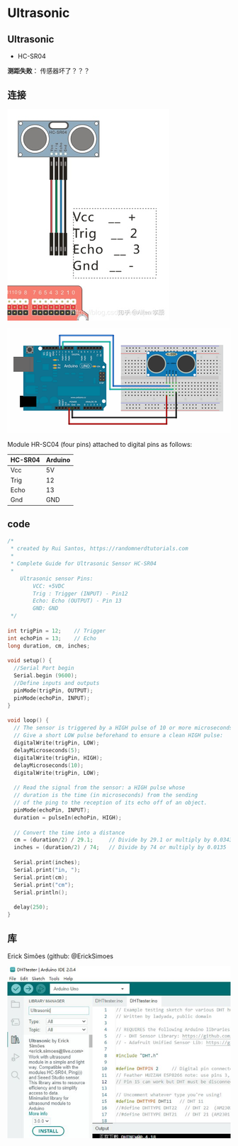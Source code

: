 # Ultrasonic

## Ultrasonic

* HC-SR04

**测距失败**： 传感器坏了？？？

## 连接

![](./img/Ultrasonic/Ultrasonic_Arduino.jpg)

![Arduino-SR04](./img/Ultrasonic/Arduino-SR04.png)


 Module HR-SC04 (four pins)  attached to digital pins as follows:
 
  
 | HC-SR04 | Arduino |    
 |---------|---------|   
 |   Vcc   |   5V    |   
 |   Trig  |   12    | 
 |   Echo  |   13    | 
 |   Gnd   |   GND   |


## code 
```c
/*
 * created by Rui Santos, https://randomnerdtutorials.com
 * 
 * Complete Guide for Ultrasonic Sensor HC-SR04
 *
    Ultrasonic sensor Pins:
        VCC: +5VDC
        Trig : Trigger (INPUT) - Pin12
        Echo: Echo (OUTPUT) - Pin 13
        GND: GND
 */
 
int trigPin = 12;    // Trigger
int echoPin = 13;    // Echo
long duration, cm, inches;
 
void setup() {
  //Serial Port begin
  Serial.begin (9600);
  //Define inputs and outputs
  pinMode(trigPin, OUTPUT);
  pinMode(echoPin, INPUT);
}
 
void loop() {
  // The sensor is triggered by a HIGH pulse of 10 or more microseconds.
  // Give a short LOW pulse beforehand to ensure a clean HIGH pulse:
  digitalWrite(trigPin, LOW);
  delayMicroseconds(5);
  digitalWrite(trigPin, HIGH);
  delayMicroseconds(10);
  digitalWrite(trigPin, LOW);
 
  // Read the signal from the sensor: a HIGH pulse whose
  // duration is the time (in microseconds) from the sending
  // of the ping to the reception of its echo off of an object.
  pinMode(echoPin, INPUT);
  duration = pulseIn(echoPin, HIGH);
 
  // Convert the time into a distance
  cm = (duration/2) / 29.1;     // Divide by 29.1 or multiply by 0.0343
  inches = (duration/2) / 74;   // Divide by 74 or multiply by 0.0135
  
  Serial.print(inches);
  Serial.print("in, ");
  Serial.print(cm);
  Serial.print("cm");
  Serial.println();
  
  delay(250);
}
```
## 库

Erick Simões (github: @ErickSimoes

![](./img/Ultrasonic/Ultrasonic_lib.jpg)

